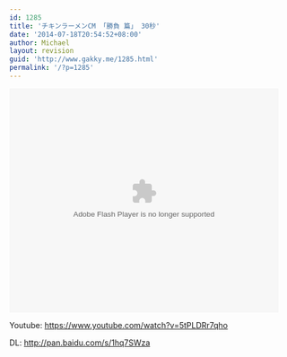 ```yaml
---
id: 1285
title: 'チキンラーメンCM 「勝負 篇」 30秒'
date: '2014-07-18T20:54:52+08:00'
author: Michael
layout: revision
guid: 'http://www.gakky.me/1285.html'
permalink: '/?p=1285'
---
```


<embed align="middle" allowfullscreen="allowfullscreen" allowscriptaccess="always" height="400" quality="high" src="http://player.youku.com/player.php/sid/XNzQxODI4NjE2/v.swf" type="application/x-shockwave-flash" width="480"></embed>

Youtube: <https://www.youtube.com/watch?v=5tPLDRr7qho>

DL: <http://pan.baidu.com/s/1hq7SWza>